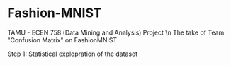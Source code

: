 # Fashion-MNIST
TAMU - ECEN 758 (Data Mining and Analysis) Project \n
The take of Team "Confusion Matrix" on FashionMNIST

Step 1: Statistical explopration of the dataset
